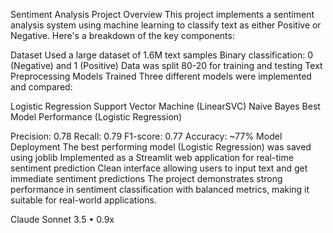 Sentiment Analysis Project Overview
This project implements a sentiment analysis system using machine learning to classify text as either Positive or Negative. Here's a breakdown of the key components:

Dataset
Used a large dataset of 1.6M text samples
Binary classification: 0 (Negative) and 1 (Positive)
Data was split 80-20 for training and testing
Text Preprocessing
Models Trained
Three different models were implemented and compared:

Logistic Regression
Support Vector Machine (LinearSVC)
Naive Bayes
Best Model Performance (Logistic Regression)

Precision: 0.78
Recall: 0.79
F1-score: 0.77
Accuracy: ~77%
Model Deployment
The best performing model (Logistic Regression) was saved using joblib
Implemented as a Streamlit web application for real-time sentiment prediction
Clean interface allowing users to input text and get immediate sentiment predictions
The project demonstrates strong performance in sentiment classification with balanced metrics, making it suitable for real-world applications.

Claude Sonnet 3.5 • 0.9x
